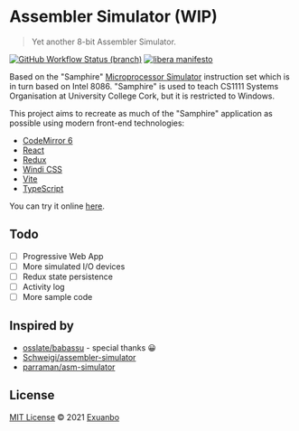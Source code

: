 # Assembler Simulator (WIP)

> Yet another 8-bit Assembler Simulator.

[![GitHub Workflow Status (branch)](https://img.shields.io/github/workflow/status/exuanbo/assembler-simulator/Node.js%20CI/main.svg)](https://github.com/exuanbo/assembler-simulator/actions?query=workflow%3A%22Node.js+CI%22)
[![libera manifesto](https://img.shields.io/badge/libera-manifesto-lightgrey.svg)](https://liberamanifesto.com)

Based on the "Samphire" [Microprocessor Simulator](http://www.softwareforeducation.com/sms32v50/index.php) instruction set which is in turn based on Intel 8086. "Samphire" is used to teach CS1111 Systems Organisation at University College Cork, but it is restricted to Windows.

This project aims to recreate as much of the "Samphire" application as possible using modern front-end technologies:

- [CodeMirror 6](https://codemirror.net/6/)
- [React](https://reactjs.org/)
- [Redux](https://redux.js.org/)
- [Windi CSS](https://windicss.org/)
- [Vite](https://vitejs.dev/)
- [TypeScript](https://www.typescriptlang.org/)

You can try it online [here](https://exuanbo.xyz/assembler-simulator/).

## Todo

- [ ] Progressive Web App
- [ ] More simulated I/O devices
- [ ] Redux state persistence
- [ ] Activity log
- [ ] More sample code

## Inspired by

- [osslate/babassu](https://github.com/osslate/babassu) - special thanks 😀
- [Schweigi/assembler-simulator](https://github.com/Schweigi/assembler-simulator)
- [parraman/asm-simulator](https://github.com/parraman/asm-simulator)

## License

[MIT License](https://github.com/exuanbo/assembler-simulator/blob/main/LICENSE) © 2021 [Exuanbo](https://github.com/exuanbo)
